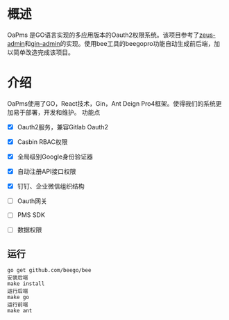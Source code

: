 # 概述
OaPms 是GO语言实现的多应用版本的Oauth2权限系统。该项目参考了[zeus-admin](https://github.com/bullteam/zeus-admin)和[gin-admin](https://github.com/LyricTian/gin-admin)的实现。使用bee工具的beegopro功能自动生成前后端，加以简单改造完成该项目。

# 介绍
OaPms使用了GO，React技术，Gin，Ant Deign Pro4框架。使得我们的系统更加易于部署，开发和维护。
功能点
* [x] Oauth2服务，兼容Gitlab Oauth2
* [x] Casbin RBAC权限
* [x] 全局级别Google身份验证器
* [x] 自动注册API接口权限
* [x] 钉钉、企业微信组织结构
* [ ] Oauth网关
* [ ] PMS SDK
* [ ] 数据权限


## 运行
```
go get github.com/beego/bee
安装后端
make install
运行后端
make go
运行前端
make ant

```

